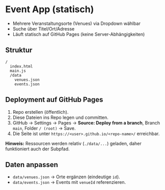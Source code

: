 # Event App (statisch)

- Mehrere Veranstaltungsorte (Venues) via Dropdown wählbar
- Suche über Titel/Ort/Adresse
- Läuft statisch auf GitHub Pages (keine Server-Abhängigkeiten)

## Struktur
```
/
  index.html
  main.js
  /data
    venues.json
    events.json
```

## Deployment auf GitHub Pages
1. Repo erstellen (öffentlich).
2. Diese Dateien ins Repo legen und committen.
3. GitHub → Settings → Pages → **Source: Deploy from a branch**, Branch `main`, Folder `/ (root)` → Save.
4. Die Seite ist unter `https://<user>.github.io/<repo-name>/` erreichbar.

**Hinweis:** Ressourcen werden relativ (`./data/...`) geladen, daher funktioniert auch der Subpfad.

## Daten anpassen
- `data/venues.json` → Orte ergänzen (eindeutige `id`).
- `data/events.json` → Events mit `venueId` referenzieren.
